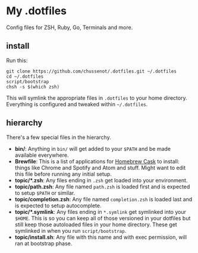 # My .dotfiles

Config files for ZSH, Ruby, Go, Terminals and more.

## install

Run this:

```console
git clone https://github.com/chussenot/.dotfiles.git ~/.dotfiles
cd ~/.dotfiles
script/bootstrap
chsh -s $(which zsh)
```

This will symlink the appropriate files in `.dotfiles` to your home directory.
Everything is configured and tweaked within `~/.dotfiles`.

## hierarchy

There's a few special files in the hierarchy.

- **bin/**: Anything in `bin/` will get added to your `$PATH` and be made
  available everywhere.
- **Brewfile**: This is a list of applications for
  [Homebrew Cask](http://caskroom.io) to install: things like Chrome and
  Spotify and Atom and stuff. Might want to edit this file before running
  any initial setup.
- **topic/\*.zsh**: Any files ending in `.zsh` get loaded into your
  environment.
- **topic/path.zsh**: Any file named `path.zsh` is loaded first and is
  expected to setup `$PATH` or similar.
- **topic/completion.zsh**: Any file named `completion.zsh` is loaded
  last and is expected to setup autocomplete.
- **topic/\*.symlink**: Any files ending in `*.symlink` get symlinked into
  your `$HOME`. This is so you can keep all of those versioned in your dotfiles
  but still keep those autoloaded files in your home directory. These get
  symlinked in when you run `script/bootstrap`.
- **topic/install.sh**: Any file with this name and with exec permission, will
ran at bootstrap phase.

